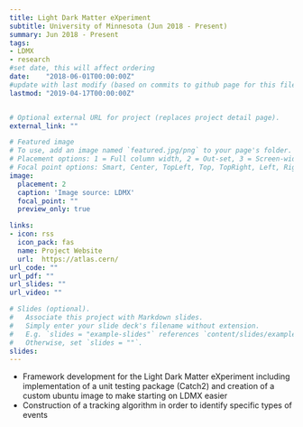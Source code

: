 ```yaml
---
title: Light Dark Matter eXperiment 
subtitle: University of Minnesota (Jun 2018 - Present)
summary: Jun 2018 - Present
tags:
- LDMX
- research
#set date, this will affect ordering 
date:    "2018-06-01T00:00:00Z"
#update with last modify (based on commits to github page for this file)
lastmod: "2019-04-17T00:00:00Z"


# Optional external URL for project (replaces project detail page).
external_link: ""

# Featured image
# To use, add an image named `featured.jpg/png` to your page's folder.
# Placement options: 1 = Full column width, 2 = Out-set, 3 = Screen-width
# Focal point options: Smart, Center, TopLeft, Top, TopRight, Left, Right, BottomLeft, Bottom, BottomRight
image:
  placement: 2
  caption: 'Image source: LDMX'
  focal_point: ""
  preview_only: true

links:
- icon: rss
  icon_pack: fas
  name: Project Website
  url:  https://atlas.cern/
url_code: ""
url_pdf: ""
url_slides: ""
url_video: ""

# Slides (optional).
#   Associate this project with Markdown slides.
#   Simply enter your slide deck's filename without extension.
#   E.g. `slides = "example-slides"` references `content/slides/example-slides.md`.
#   Otherwise, set `slides = ""`.
slides: 
---
```


- Framework development for the Light Dark Matter eXperiment including implementation of
a unit testing package (Catch2) and creation of a custom ubuntu image to make starting on
LDMX easier
- Construction of a tracking algorithm in order to identify specific types of events
